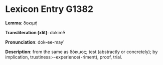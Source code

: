 # Lexicon Entry G1382

**Lemma**: δοκιμή

**Transliteration (xlit)**: dokimḗ

**Pronunciation**: dok-ee-may'

**Description**:
from the same as δόκιμος; test (abstractly or concretely); by implication, trustiness:--experience(-riment), proof, trial.
